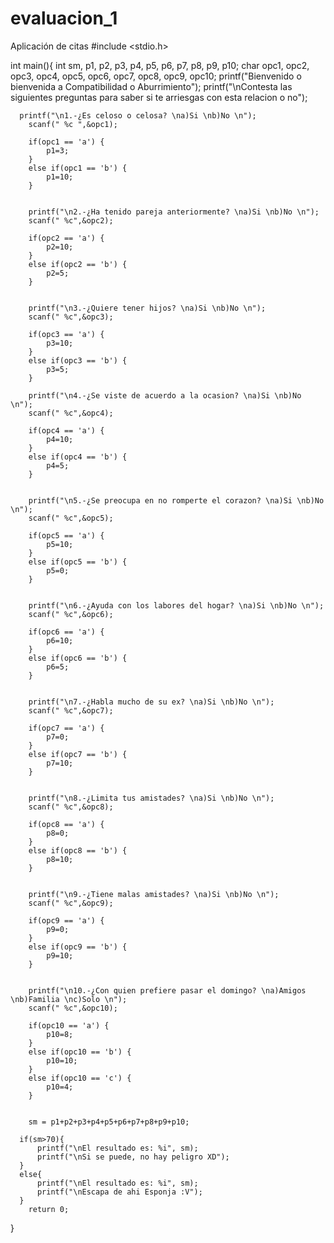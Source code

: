 # evaluacion_1
Aplicación de citas
#include <stdio.h>

int main(){
    int sm, p1, p2, p3, p4, p5, p6, p7, p8, p9, p10;
    char opc1, opc2, opc3, opc4, opc5, opc6, opc7, opc8, opc9, opc10;
    printf("Bienvenido o bienvenida a Compatibilidad o Aburrimiento");
     printf("\nContesta las siguientes preguntas para saber si te arriesgas con esta relacion o no");
     
      printf("\n1.-¿Es celoso o celosa? \na)Si \nb)No \n");
        scanf(" %c ",&opc1);
        
        if(opc1 == 'a') { 
            p1=3;
        }
        else if(opc1 == 'b') {
            p1=10;
        }
        
        
        printf("\n2.-¿Ha tenido pareja anteriormente? \na)Si \nb)No \n");
        scanf(" %c",&opc2);
        
        if(opc2 == 'a') { 
            p2=10;
        }
        else if(opc2 == 'b') {
            p2=5;
        }
        
        
        printf("\n3.-¿Quiere tener hijos? \na)Si \nb)No \n");
        scanf(" %c",&opc3);
        
        if(opc3 == 'a') { 
            p3=10;
        }
        else if(opc3 == 'b') {
            p3=5;
        }
        
        printf("\n4.-¿Se viste de acuerdo a la ocasion? \na)Si \nb)No \n");
        scanf(" %c",&opc4);
        
        if(opc4 == 'a') { 
            p4=10;
        }
        else if(opc4 == 'b') {
            p4=5;
        }
        
        
        printf("\n5.-¿Se preocupa en no romperte el corazon? \na)Si \nb)No \n");
        scanf(" %c",&opc5);
        
        if(opc5 == 'a') { 
            p5=10;
        }
        else if(opc5 == 'b') {
            p5=0;
        }
        
        
        printf("\n6.-¿Ayuda con los labores del hogar? \na)Si \nb)No \n");
        scanf(" %c",&opc6);
        
        if(opc6 == 'a') { 
            p6=10;
        }
        else if(opc6 == 'b') {
            p6=5;
        }
        
        
        printf("\n7.-¿Habla mucho de su ex? \na)Si \nb)No \n");
        scanf(" %c",&opc7);
        
        if(opc7 == 'a') { 
            p7=0;
        }
        else if(opc7 == 'b') {
            p7=10;
        }
        
        
        printf("\n8.-¿Limita tus amistades? \na)Si \nb)No \n");
        scanf(" %c",&opc8);
        
        if(opc8 == 'a') { 
            p8=0;
        }
        else if(opc8 == 'b') {
            p8=10;
        }
        
        
        printf("\n9.-¿Tiene malas amistades? \na)Si \nb)No \n");
        scanf(" %c",&opc9);
        
        if(opc9 == 'a') { 
            p9=0;
        }
        else if(opc9 == 'b') {
            p9=10;
        }
        
        
        printf("\n10.-¿Con quien prefiere pasar el domingo? \na)Amigos \nb)Familia \nc)Solo \n");
        scanf(" %c",&opc10);
        
        if(opc10 == 'a') { 
            p10=8;
        }
        else if(opc10 == 'b') {
            p10=10;
        }
        else if(opc10 == 'c') {
            p10=4;
        }
        
        
        sm = p1+p2+p3+p4+p5+p6+p7+p8+p9+p10;
        
      if(sm>70){
          printf("\nEl resultado es: %i", sm);
          printf("\nSi se puede, no hay peligro XD");
      }
      else{
          printf("\nEl resultado es: %i", sm);
          printf("\nEscapa de ahi Esponja :V");
      }
        return 0;
}
